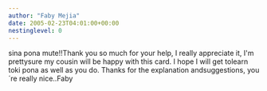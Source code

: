 ```yaml
---
author: "Faby Mejia"
date: 2005-02-23T04:01:00+00:00
nestinglevel: 0
---
```

sina pona mute!!Thank you so much for your help, I really appreciate it, I'm prettysure my cousin will be happy with this card. I hope I will get tolearn toki pona as well as you do. Thanks for the explanation andsuggestions, you´re really nice..Faby